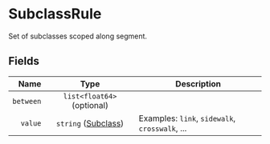 # SubclassRule

Set of subclasses scoped along segment.

## Fields

| Name | Type | Description |
|-----:|:----:|-------------|
| `between` | `list<float64>` (optional) |  |
| `value` | `string` ([Subclass](subclass)) | Examples: `link`, `sidewalk`, `crosswalk`, ... |

